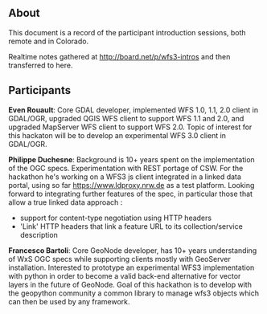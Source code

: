 ## About

This document is a record of the participant introduction sessions, both remote and in Colorado. 

Realtime notes gathered at http://board.net/p/wfs3-intros and then transferred to here.

## Participants

**Even Rouault**: Core GDAL developer, implemented WFS 1.0, 1.1, 2.0 client in GDAL/OGR, upgraded QGIS WFS client to 
support WFS 1.1 and 2.0, and upgraded MapServer WFS client to support WFS 2.0. Topic of interest for this hackaton will be to 
develop an experimental WFS 3.0 client in GDAL/OGR.

**Philippe Duchesne**: Background is 10+ years spent on the implementation of the OGC specs. Experimentation with REST portage
of CSW. For the hackathon he's working on a WFS3 js client integrated in a linked data portal, using so far 
https://www.ldproxy.nrw.de as a test platform.
Looking forward to integrating further features of the spec, in particular those that allow a true linked data approach :
 - support for content-type negotiation using HTTP headers
 - 'Link' HTTP headers that link a feature URL to its collection/service description
 
**Francesco Bartoli**: Core GeoNode developer, has 10+ years understanding of WxS OGC specs while supporting clients mostly with GeoServer installation. Interested to prototype an experimental WFS3 implementation with python in order to become a valid back-end alternative for vector layers in the future of GeoNode. Goal of this hackathon is to develop with the geopython community a common library to manage wfs3 objects which can then be used by any framework.
